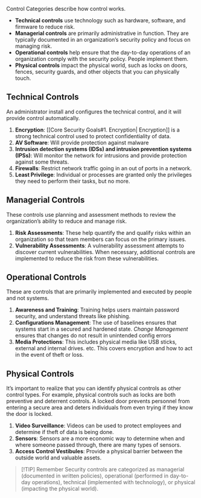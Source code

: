Control Categories describe how control works.

* **Technical controls** use technology such as hardware, software, and firmware to reduce risk.  
* **Managerial controls** are primarily administrative in function. They are typically documented in an organization’s security policy and focus on managing risk. 
* **Operational controls** help ensure that the day-to-day operations of an organization comply with the security policy. People implement them.
* **Physical controls** impact the physical world, such as locks on doors, fences, security guards, and other objects that you can physically touch.


## Technical Controls

An administrator install and configures the technical control, and it will provide control automatically. 

1. **Encryption**: [[Core Security Goals#1. Encryption| Encryption]] is a strong technical control used to protect confidentiality of data.
2. **AV Software**: Will provide protection against malware
3. **Intrusion detection systems (IDSs) and intrusion prevention systems (IPSs)**:  Will monitor the network for intrusions and provide protection against some threats.
4. **Firewalls**: Restrict network traffic going in an out of ports in a network.
5. **Least Privilege**: Individual or processes are granted only the privileges they need to perform their tasks, but no more.

## Managerial Controls
These controls use planning and assessment methods to review the organization’s ability to reduce and manage risk.

1. **Risk Assessments**:  These help quantify the and qualify risks within an organization so that team members can focus on the primary issues.
2. **Vulnerability Assessments**: A vulnerability assessment attempts to discover current vulnerabilities. When necessary, additional controls are implemented to reduce the risk from these vulnerabilities.

## Operational Controls
These are controls that are primarily implemented and executed by people and not systems. 

1. **Awareness and Training**: Training helps users maintain password security, and understand threats like phishing.
2. **Configurations Management**: The use of baselines ensures that systems start in a secured and hardened state. *Change Management* ensures that changes do not result in unintended config errors
3. **Media Protections**: This includes physical media like USB sticks, external and internal drives. etc. This covers encryption and how to act in the event of theft or loss.

## Physical Controls
It’s important to realize that you can identify physical controls as other control types. For example, physical controls such as locks are both preventive and deterrent controls. A locked door prevents personnel from entering a secure area and deters individuals from even trying if they know the door is locked.

1. **Video Surveillance**: Videos can be used to protect employees and determine if theft of data is being done. 
2. **Sensors**: Sensors are a more economic way to determine when and where someone passed through, there are many types of sensors. 
3. **Access Control Vestibules**: Provide a physical barrier between the outside world and valuable assets.

> [!TIP] Remember
>  Security controls are categorized as managerial (documented in written policies), operational (performed in day-to-day operations), technical (implemented with technology), or physical (impacting the physical world).
> 